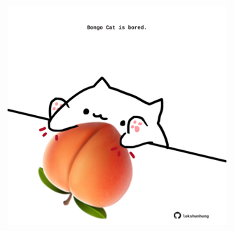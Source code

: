 <!-- built at 14/05/2023, 12:01:07 UTC -->
<p align="center">
  <img width="500" height="500" src="./ReadmeImage.svg">
</p>
